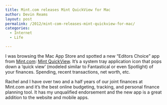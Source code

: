 ```yaml
---
title: Mint.com releases Mint QuickView for Mac
author: Devin Reams
layout: post
permalink: /2012/mint-com-releases-mint-quickview-for-mac/
categories:
  - Internet
  - Life

---
```

I was browsing the Mac App Store and spotted a new &#8220;Editors Choice&#8221; app from [Mint.com][1]: [Mint QuickView][2]. It&#8217;s a system tray application icon that pops down a &#8216;quick view&#8217; (modeled similar to Fantastical or even Spotlight) of your finances. Spending, recent transactions, net worth, etc.

Rachel and I have over two and a half years of our joint finances at Mint.com and it&#8217;s the best online budgeting, tracking, and personal finance planning tool. It has my unqualified endorsement and the new app is a great addition to the website and mobile apps.

 [1]: http://www.mint.com/
 [2]: http://itunes.apple.com/us/app/mint-quickview/id533491939?mt=12